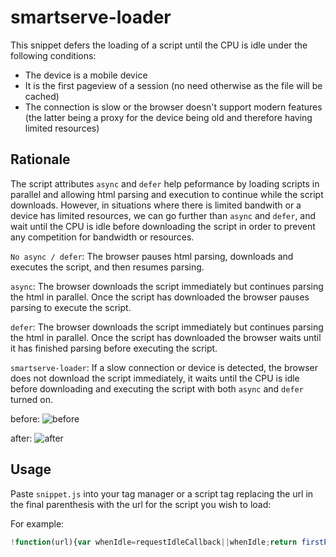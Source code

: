 # smartserve-loader

This snippet defers the loading of a script until the CPU is idle under the following conditions:

- The device is a mobile device
- It is the first pageview of a session (no need otherwise as the file will be cached)
- The connection is slow or the browser doesn't support modern features (the latter being a proxy for the device being old and therefore having limited resources)

## Rationale

The script attributes `async` and `defer` help peformance by loading scripts in parallel and allowing html parsing and execution to continue while the script downloads. However, in situations where there is limited bandwith or a device has limited resources, we can go further than `async` and `defer`, and wait until the CPU is idle before downloading the script in order to prevent any competition for bandwidth or resources.

`No async / defer`:
The browser pauses html parsing, downloads and executes the script, and then resumes parsing.

`async`:
The browser downloads the script immediately but continues parsing the html in parallel. Once the script has downloaded the browser pauses parsing to execute the script.

`defer`:
The browser downloads the script immediately but continues parsing the html in parallel. Once the script has downloaded the browser waits until it has finished parsing before executing the script.

`smartserve-loader`:
If a slow connection or device is detected, the browser does not download the script immediately, it waits until the CPU is idle before downloading and executing the script with both `async` and `defer` turned on.

before:
![before](https://user-images.githubusercontent.com/640611/82683632-3beaa300-9c49-11ea-8174-e4a9d49bf1f7.png)

after:
![after](https://user-images.githubusercontent.com/640611/82683639-3f7e2a00-9c49-11ea-8fc0-c0b8ce92044e.png)

## Usage

Paste `snippet.js` into your tag manager or a script tag replacing the url in the final parenthesis with the url for the script you wish to load:

For example:
```js
!function(url){var whenIdle=requestIdleCallback||whenIdle;return firstPageView("qubit-defer")&&mobile()&&(slow()||!modern())?whenIdle(function(){fetch(url)},50,100):fetch(url);function fetch(e){var n=document.createElement("script");return n.type="text/javascript",n.async=!0,n.defer=!0,n.src=e,document.head.appendChild(n),n}function firstPageView(e){return!has(document.cookie,e)&&(document.cookie=e+"=1;",1)}function has(e,n){return-1<e.indexOf(n)}function mobile(){return void 0!==window.orientation||-1!==navigator.userAgent.indexOf("IEMobile")}function modern(){try{return Boolean(eval("(async () => await true)()").then)}catch(e){return}}function slow(){var e=navigator.connection||navigator.mozConnection||navigator.webkitConnection;return e&&has(["slow-2g","2g","3g"],e.effectiveType)}function whenIdle(e,n,t){var o=+new Date;setTimeout(function(){return new Date-o>n+t?whenIdle(e,n,t):void e()},n)}}("*** REPLACE WITH SCRIPT URL ***");
```
